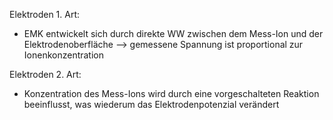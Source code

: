 Elektroden 1. Art:
- EMK entwickelt sich durch direkte WW zwischen dem Mess-Ion und der Elektrodenoberfläche --> gemessene Spannung ist proportional zur Ionenkonzentration


Elektroden 2. Art:
- Konzentration des Mess-Ions wird durch eine vorgeschalteten Reaktion beeinflusst, was wiederum das Elektrodenpotenzial verändert 
